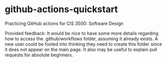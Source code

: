 # github-actions-quickstart
Practicing GitHub actions for CIS 3500: Software Design

Provided feedback:
It would be nice to have some more details regarding how to access the .github/workflows folder, assuming it already exists. A new user could be fooled into thinking they need to create this folder since it does not appear on the main page. It also may be useful to explain pull requests for absolute beginners.
